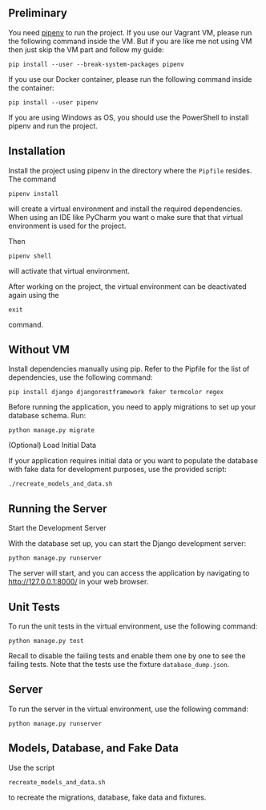 ## Preliminary

You need [pipenv](https://pipenv.pypa.io/en/latest/) to run the project. If you use our
Vagrant VM, please run the following command inside the VM. But if you are like me not using VM then just skip the VM part and follow my guide:
```
pip install --user --break-system-packages pipenv
```
If you use our Docker container, please run the following command inside the container:
```
pip install --user pipenv
```

If you are using Windows as OS, you should use the PowerShell to install pipenv and
run the project.

## Installation

Install the project using pipenv in the directory where the `Pipfile` resides. The command

```
pipenv install
```

will create a virtual environment and install the required dependencies. When using an IDE like
PyCharm you want o make sure that that virtual environment is used for the project.

Then
```
pipenv shell
```
will activate that virtual environment.

After working on the project, the virtual environment can be deactivated again using the
```
exit
```
command.

## Without VM

Install dependencies manually using pip. Refer to the Pipfile for the list of dependencies, use the following command:

```
pip install django djangorestframework faker termcolor regex
```


Before running the application, you need to apply migrations to set up your database schema. Run:

```
python manage.py migrate
```

(Optional) Load Initial Data

If your application requires initial data or you want to populate the database with fake data for development purposes, use the provided script:

```
./recreate_models_and_data.sh
```
## Running the Server

Start the Development Server

With the database set up, you can start the Django development server:

```
python manage.py runserver
```
The server will start, and you can access the application by navigating to http://127.0.0.1:8000/ in your web browser.


## Unit Tests

To run the unit tests in the virtual environment, use the following command:

```
python manage.py test
```

Recall to disable the failing tests and enable them one by one to see the failing tests. 
Note that the tests use the fixture `database_dump.json`.

## Server

To run the server in the virtual environment, use the following command:

```
python manage.py runserver
```

## Models, Database, and Fake Data

Use the script
```
recreate_models_and_data.sh
```
to recreate the migrations, database, fake data and fixtures.
